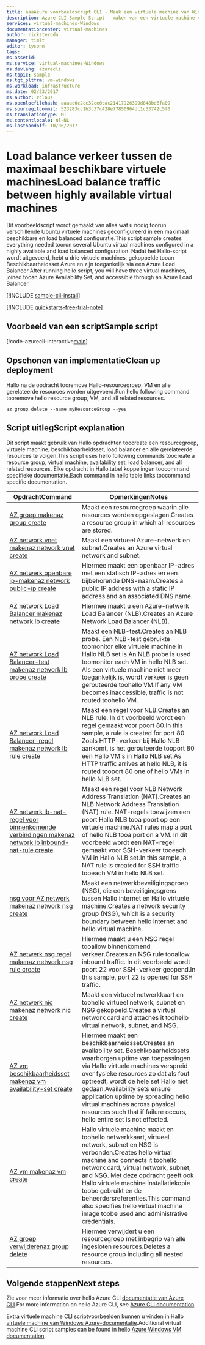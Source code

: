 ```yaml
---
title: aaaAzure voorbeeldscript CLI - Maak een virtuele machine van Windows Server 2016 met NLB | Microsoft Docs
description: Azure CLI Sample Script - maken van een virtuele machine van Windows Server 2016 met NLB
services: virtual-machines-Windows
documentationcenter: virtual-machines
author: rickstercdn
manager: timlt
editor: tysonn
tags: 
ms.assetid: 
ms.service: virtual-machines-Windows
ms.devlang: azurecli
ms.topic: sample
ms.tgt_pltfrm: vm-windows
ms.workload: infrastructure
ms.date: 02/23/2017
ms.author: rclaus
ms.openlocfilehash: aaaac0c2cc32ce0cac21417926399d848bd6fa09
ms.sourcegitcommit: 523283cc1b3c37c428e77850964dc1c33742c5f0
ms.translationtype: MT
ms.contentlocale: nl-NL
ms.lasthandoff: 10/06/2017
---
```

# <a name="load-balance-traffic-between-highly-available-virtual-machines"></a><span data-ttu-id="412e8-103">Load balance verkeer tussen de maximaal beschikbare virtuele machines</span><span class="sxs-lookup"><span data-stu-id="412e8-103">Load balance traffic between highly available virtual machines</span></span>

<span data-ttu-id="412e8-104">Dit voorbeeldscript wordt gemaakt van alles wat u nodig toorun verschillende Ubuntu virtuele machines geconfigureerd in een maximaal beschikbare en load balanced configuratie.</span><span class="sxs-lookup"><span data-stu-id="412e8-104">This script sample creates everything needed toorun several Ubuntu virtual machines configured in a highly available and load balanced configuration.</span></span> <span data-ttu-id="412e8-105">Nadat het Hallo-script wordt uitgevoerd, hebt u drie virtuele machines, gekoppelde tooan Beschikbaarheidsset Azure en zijn toegankelijk via een Azure Load Balancer.</span><span class="sxs-lookup"><span data-stu-id="412e8-105">After running hello script, you will have three virtual machines, joined tooan Azure Availability Set, and accessible through an Azure Load Balancer.</span></span>

[!INCLUDE [sample-cli-install](../../../includes/sample-cli-install.md)]

[!INCLUDE [quickstarts-free-trial-note](../../../includes/quickstarts-free-trial-note.md)]

## <a name="sample-script"></a><span data-ttu-id="412e8-106">Voorbeeld van een script</span><span class="sxs-lookup"><span data-stu-id="412e8-106">Sample script</span></span>

[!code-azurecli-interactive[main](../../../cli_scripts/virtual-machine/create-vm-nlb/create-windows-vm-nlb.sh "Quick Create VM")]

## <a name="clean-up-deployment"></a><span data-ttu-id="412e8-107">Opschonen van implementatie</span><span class="sxs-lookup"><span data-stu-id="412e8-107">Clean up deployment</span></span> 

<span data-ttu-id="412e8-108">Hallo na de opdracht tooremove Hallo-resourcegroep, VM en alle gerelateerde resources worden uitgevoerd.</span><span class="sxs-lookup"><span data-stu-id="412e8-108">Run hello following command tooremove hello resource group, VM, and all related resources.</span></span>

```azurecli-interactive 
az group delete --name myResourceGroup --yes
```

## <a name="script-explanation"></a><span data-ttu-id="412e8-109">Script uitleg</span><span class="sxs-lookup"><span data-stu-id="412e8-109">Script explanation</span></span>

<span data-ttu-id="412e8-110">Dit script maakt gebruik van Hallo opdrachten toocreate een resourcegroep, virtuele machine, beschikbaarheidsset, load balancer en alle gerelateerde resources te volgen.</span><span class="sxs-lookup"><span data-stu-id="412e8-110">This script uses hello following commands toocreate a resource group, virtual machine, availability set, load balancer, and all related resources.</span></span> <span data-ttu-id="412e8-111">Elke opdracht in Hallo tabel koppelingen toocommand specifieke documentatie.</span><span class="sxs-lookup"><span data-stu-id="412e8-111">Each command in hello table links toocommand specific documentation.</span></span>

| <span data-ttu-id="412e8-112">Opdracht</span><span class="sxs-lookup"><span data-stu-id="412e8-112">Command</span></span> | <span data-ttu-id="412e8-113">Opmerkingen</span><span class="sxs-lookup"><span data-stu-id="412e8-113">Notes</span></span> |
|---|---|
| [<span data-ttu-id="412e8-114">AZ groep maken</span><span class="sxs-lookup"><span data-stu-id="412e8-114">az group create</span></span>](https://docs.microsoft.com/cli/azure/group#create) | <span data-ttu-id="412e8-115">Maakt een resourcegroep waarin alle resources worden opgeslagen.</span><span class="sxs-lookup"><span data-stu-id="412e8-115">Creates a resource group in which all resources are stored.</span></span> |
| [<span data-ttu-id="412e8-116">AZ network vnet maken</span><span class="sxs-lookup"><span data-stu-id="412e8-116">az network vnet create</span></span>](https://docs.microsoft.com/cli/azure/network/vnet#create) | <span data-ttu-id="412e8-117">Maakt een virtueel Azure-netwerk en subnet.</span><span class="sxs-lookup"><span data-stu-id="412e8-117">Creates an Azure virtual network and subnet.</span></span> |
| [<span data-ttu-id="412e8-118">AZ netwerk openbare ip-maken</span><span class="sxs-lookup"><span data-stu-id="412e8-118">az network public-ip create</span></span>](https://docs.microsoft.com/cli/azure/network/public-ip#create) | <span data-ttu-id="412e8-119">Hiermee maakt een openbaar IP-adres met een statisch IP-adres en een bijbehorende DNS-naam.</span><span class="sxs-lookup"><span data-stu-id="412e8-119">Creates a public IP address with a static IP address and an associated DNS name.</span></span> |
| [<span data-ttu-id="412e8-120">AZ network Load Balancer maken</span><span class="sxs-lookup"><span data-stu-id="412e8-120">az network lb create</span></span>](https://docs.microsoft.com/cli/azure/network/lb#create) | <span data-ttu-id="412e8-121">Hiermee maakt u een Azure-netwerk Load Balancer (NLB).</span><span class="sxs-lookup"><span data-stu-id="412e8-121">Creates an Azure Network Load Balancer (NLB).</span></span> |
| [<span data-ttu-id="412e8-122">AZ network Load Balancer-test maken</span><span class="sxs-lookup"><span data-stu-id="412e8-122">az network lb probe create</span></span>](https://docs.microsoft.com/cli/azure/network/lb/probe#create) | <span data-ttu-id="412e8-123">Maakt een NLB-test.</span><span class="sxs-lookup"><span data-stu-id="412e8-123">Creates an NLB probe.</span></span> <span data-ttu-id="412e8-124">Een NLB-test gebruikte toomonitor elke virtuele machine in Hallo NLB set is.</span><span class="sxs-lookup"><span data-stu-id="412e8-124">An NLB probe is used toomonitor each VM in hello NLB set.</span></span> <span data-ttu-id="412e8-125">Als een virtuele machine niet meer toegankelijk is, wordt verkeer is geen gerouteerde toohello VM.</span><span class="sxs-lookup"><span data-stu-id="412e8-125">If any VM becomes inaccessible, traffic is not routed toohello VM.</span></span> |
| [<span data-ttu-id="412e8-126">AZ network Load Balancer-regel maken</span><span class="sxs-lookup"><span data-stu-id="412e8-126">az network lb rule create</span></span>](https://docs.microsoft.com/cli/azure/network/lb/rule#create) | <span data-ttu-id="412e8-127">Maakt een regel voor NLB.</span><span class="sxs-lookup"><span data-stu-id="412e8-127">Creates an NLB rule.</span></span> <span data-ttu-id="412e8-128">In dit voorbeeld wordt een regel gemaakt voor poort 80.</span><span class="sxs-lookup"><span data-stu-id="412e8-128">In this sample, a rule is created for port 80.</span></span> <span data-ttu-id="412e8-129">Zoals HTTP-verkeer bij Hallo NLB aankomt, is het gerouteerde tooport 80 een Hallo VM's in Hallo NLB set.</span><span class="sxs-lookup"><span data-stu-id="412e8-129">As HTTP traffic arrives at hello NLB, it is routed tooport 80 one of hello VMs in hello NLB set.</span></span> |
| [<span data-ttu-id="412e8-130">AZ netwerk lb-nat-regel voor binnenkomende verbindingen maken</span><span class="sxs-lookup"><span data-stu-id="412e8-130">az network lb inbound-nat-rule create</span></span>](https://docs.microsoft.com/cli/azure/network/lb/inbound-nat-rule#create) | <span data-ttu-id="412e8-131">Maakt een regel voor NLB Network Address Translation (NAT).</span><span class="sxs-lookup"><span data-stu-id="412e8-131">Creates an NLB Network Address Translation (NAT) rule.</span></span>  <span data-ttu-id="412e8-132">NAT-regels toewijzen een poort Hallo NLB tooa poort op een virtuele machine.</span><span class="sxs-lookup"><span data-stu-id="412e8-132">NAT rules map a port of hello NLB tooa port on a VM.</span></span> <span data-ttu-id="412e8-133">In dit voorbeeld wordt een NAT-regel gemaakt voor SSH-verkeer tooeach VM in Hallo NLB set.</span><span class="sxs-lookup"><span data-stu-id="412e8-133">In this sample, a NAT rule is created for SSH traffic tooeach VM in hello NLB set.</span></span>  |
| [<span data-ttu-id="412e8-134">nsg voor AZ netwerk maken</span><span class="sxs-lookup"><span data-stu-id="412e8-134">az network nsg create</span></span>](https://docs.microsoft.com/cli/azure/network/nsg#create) | <span data-ttu-id="412e8-135">Maakt een netwerkbeveiligingsgroep (NSG), die een beveiligingsgrens tussen Hallo internet en Hallo virtuele machine.</span><span class="sxs-lookup"><span data-stu-id="412e8-135">Creates a network security group (NSG), which is a security boundary between hello internet and hello virtual machine.</span></span> |
| [<span data-ttu-id="412e8-136">AZ netwerk nsg regel maken</span><span class="sxs-lookup"><span data-stu-id="412e8-136">az network nsg rule create</span></span>](https://docs.microsoft.com/cli/azure/network/nsg/rule#create) | <span data-ttu-id="412e8-137">Hiermee maakt u een NSG regel tooallow binnenkomend verkeer.</span><span class="sxs-lookup"><span data-stu-id="412e8-137">Creates an NSG rule tooallow inbound traffic.</span></span> <span data-ttu-id="412e8-138">In dit voorbeeld wordt poort 22 voor SSH-verkeer geopend.</span><span class="sxs-lookup"><span data-stu-id="412e8-138">In this sample, port 22 is opened for SSH traffic.</span></span> |
| [<span data-ttu-id="412e8-139">AZ netwerk nic maken</span><span class="sxs-lookup"><span data-stu-id="412e8-139">az network nic create</span></span>](https://docs.microsoft.com/cli/azure/network/nic#create) | <span data-ttu-id="412e8-140">Maakt een virtueel netwerkkaart en toohello virtueel netwerk, subnet en NSG gekoppeld.</span><span class="sxs-lookup"><span data-stu-id="412e8-140">Creates a virtual network card and attaches it toohello virtual network, subnet, and NSG.</span></span> |
| [<span data-ttu-id="412e8-141">AZ vm beschikbaarheidsset maken</span><span class="sxs-lookup"><span data-stu-id="412e8-141">az vm availability-set create</span></span>](https://docs.microsoft.com/cli/azure/network/lb/rule#create) | <span data-ttu-id="412e8-142">Hiermee maakt een beschikbaarheidsset.</span><span class="sxs-lookup"><span data-stu-id="412e8-142">Creates an availability set.</span></span> <span data-ttu-id="412e8-143">Beschikbaarheidssets waarborgen uptime van toepassingen via Hallo virtuele machines verspreid over fysieke resources zo dat als fout optreedt, wordt de hele set Hallo niet gedaan.</span><span class="sxs-lookup"><span data-stu-id="412e8-143">Availability sets ensure application uptime by spreading hello virtual machines across physical resources such that if failure occurs, hello entire set is not effected.</span></span> |
| [<span data-ttu-id="412e8-144">AZ vm maken</span><span class="sxs-lookup"><span data-stu-id="412e8-144">az vm create</span></span>](https://docs.microsoft.com/cli/azure/vm/availability-set#create) | <span data-ttu-id="412e8-145">Hallo virtuele machine maakt en toohello netwerkkaart, virtueel netwerk, subnet en NSG is verbonden.</span><span class="sxs-lookup"><span data-stu-id="412e8-145">Creates hello virtual machine and connects it toohello network card, virtual network, subnet, and NSG.</span></span> <span data-ttu-id="412e8-146">Met deze opdracht geeft ook Hallo virtuele machine installatiekopie toobe gebruikt en de beheerdersreferenties.</span><span class="sxs-lookup"><span data-stu-id="412e8-146">This command also specifies hello virtual machine image toobe used and administrative credentials.</span></span>  |
| [<span data-ttu-id="412e8-147">AZ groep verwijderen</span><span class="sxs-lookup"><span data-stu-id="412e8-147">az group delete</span></span>](https://docs.microsoft.com/cli/azure/vm/extension#set) | <span data-ttu-id="412e8-148">Hiermee verwijdert u een resourcegroep met inbegrip van alle ingesloten resources.</span><span class="sxs-lookup"><span data-stu-id="412e8-148">Deletes a resource group including all nested resources.</span></span> |

## <a name="next-steps"></a><span data-ttu-id="412e8-149">Volgende stappen</span><span class="sxs-lookup"><span data-stu-id="412e8-149">Next steps</span></span>

<span data-ttu-id="412e8-150">Zie voor meer informatie over hello Azure CLI [documentatie van Azure CLI](https://docs.microsoft.com/cli/azure/overview).</span><span class="sxs-lookup"><span data-stu-id="412e8-150">For more information on hello Azure CLI, see [Azure CLI documentation](https://docs.microsoft.com/cli/azure/overview).</span></span>

<span data-ttu-id="412e8-151">Extra virtuele machine CLI scriptvoorbeelden kunnen u vinden in Hallo [virtuele machine van Windows Azure-documentatie](../windows/cli-samples.md?toc=%2fazure%2fvirtual-machines%2fwindows%2ftoc.json).</span><span class="sxs-lookup"><span data-stu-id="412e8-151">Additional virtual machine CLI script samples can be found in hello [Azure Windows VM documentation](../windows/cli-samples.md?toc=%2fazure%2fvirtual-machines%2fwindows%2ftoc.json).</span></span>
